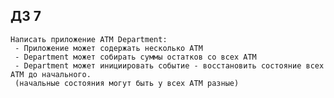 ## ДЗ 7

    Написать приложение ATM Department:
     - Приложение может содержать несколько ATM
     - Department может собирать суммы остатков со всех ATM
     - Department может инициировать событие - восстановить состояние всех ATM до начального.
     (начальные состояния могут быть у всех ATM разные)

